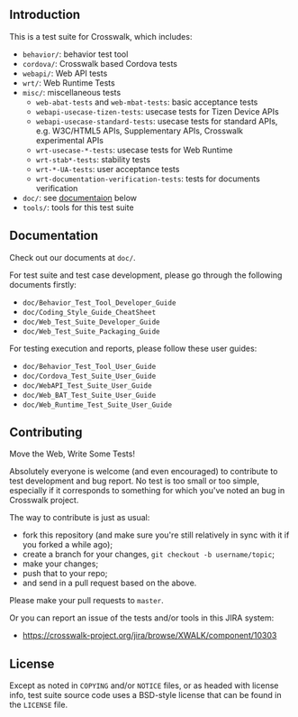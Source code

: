 ## Introduction

This is a test suite for Crosswalk, which includes:

* `behavior/`: behavior test tool
* `cordova/`: Crosswalk based Cordova tests
* `webapi/`: Web API tests
* `wrt/`: Web Runtime Tests
* `misc/`: miscellaneous tests
  * `web-abat-tests` and `web-mbat-tests`: basic acceptance tests
  * `webapi-usecase-tizen-tests`: usecase tests for Tizen Device APIs
  * `webapi-usecase-standard-tests`: usecase tests for standard APIs, e.g.
W3C/HTML5 APIs, Supplementary APIs, Crosswalk experimental APIs
  * `wrt-usecase-*-tests`: usecase tests for Web Runtime
  * `wrt-stab*-tests`: stability tests
  * `wrt-*-UA-tests`: user acceptance tests
  * `wrt-documentation-verification-tests`: tests for documents verification
* `doc/`: see [documentaion](#Documentation) below
* `tools/`: tools for this test suite

## Documentation

Check out our documents at `doc/`.

For test suite and test case development, please go through the following
documents firstly:

* `doc/Behavior_Test_Tool_Developer_Guide`
* `doc/Coding_Style_Guide_CheatSheet`
* `doc/Web_Test_Suite_Developer_Guide`
* `doc/Web_Test_Suite_Packaging_Guide`

For testing execution and reports, please follow these user guides:

* `doc/Behavior_Test_Tool_User_Guide`
* `doc/Cordova_Test_Suite_User_Guide`
* `doc/WebAPI_Test_Suite_User_Guide`
* `doc/Web_BAT_Test_Suite_User_Guide`
* `doc/Web_Runtime_Test_Suite_User_Guide`

## Contributing

Move the Web, Write Some Tests!

Absolutely everyone is welcome (and even encouraged) to contribute to test
development and bug report. No test is too small or too simple, especially
if it corresponds to something for which you've noted an bug in Crosswalk
project.

The way to contribute is just as usual:

* fork this repository (and make sure you're still relatively in sync with it
  if you forked a while ago);
* create a branch for your changes, `git checkout -b username/topic`;
* make your changes;
* push that to your repo;
* and send in a pull request based on the above.

Please make your pull requests to `master`.

Or you can report an issue of the tests and/or tools in this JIRA system:

* https://crosswalk-project.org/jira/browse/XWALK/component/10303

## License

Except as noted in `COPYING` and/or `NOTICE` files, or as headed with license
info, test suite source code uses a BSD-style license that can be found in the
`LICENSE` file.
